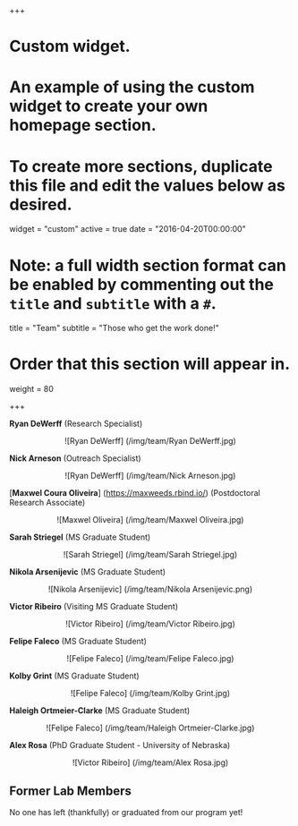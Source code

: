 +++
# Custom widget.
# An example of using the custom widget to create your own homepage section.
# To create more sections, duplicate this file and edit the values below as desired.
widget = "custom"
active = true
date = "2016-04-20T00:00:00"

# Note: a full width section format can be enabled by commenting out the `title` and `subtitle` with a `#`.
title = "Team"
subtitle = "Those who get the work done!"

# Order that this section will appear in.
weight = 80

+++

**Ryan DeWerff** (Research Specialist)   
<center>![Ryan DeWerff] (/img/team/Ryan DeWerff.jpg)</center>  

**Nick Arneson** (Outreach Specialist)   
<center>![Ryan DeWerff] (/img/team/Nick Arneson.jpg)</center>  

[**Maxwel Coura Oliveira**] (https://maxweeds.rbind.io/) (Postdoctoral Research Associate)     
<center>![Maxwel Oliveira] (/img/team/Maxwel Oliveira.jpg)</center>     

**Sarah Striegel** (MS Graduate Student)      
<center>![Sarah Striegel] (/img/team/Sarah Striegel.jpg)</center>    

**Nikola Arsenijevic** (MS Graduate Student)      
<center>![Nikola Arsenijevic] (/img/team/Nikola Arsenijevic.png)</center>   

**Victor Ribeiro** (Visiting MS Graduate Student)    
<center>![Victor Ribeiro] (/img/team/Victor Ribeiro.jpg)</center>

**Felipe Faleco** (MS Graduate Student)    
<center>![Felipe Faleco] (/img/team/Felipe Faleco.jpg)</center>    

**Kolby Grint** (MS Graduate Student)    
<center>![Felipe Faleco] (/img/team/Kolby Grint.jpg)</center>    

**Haleigh Ortmeier-Clarke** (MS Graduate Student)    
<center>![Felipe Faleco] (/img/team/Haleigh Ortmeier-Clarke.jpg)</center>    

**Alex Rosa** (PhD Graduate Student - University of Nebraska)    
<center>![Victor Ribeiro] (/img/team/Alex Rosa.jpg)</center>    
  
## **Former Lab Members**  
No one has left (thankfully) or graduated from our program yet! 